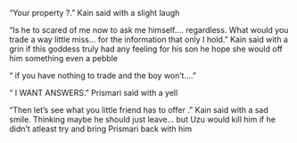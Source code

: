 “Your property ?.” Kain said with a slight laugh 

“Is he to scared of me now to ask me himself.... regardless. What would you trade a way little miss... for the information that only  I hold.” Kain said with a grin if this goddess truly had any feeling for his son he hope she would off him something even a pebble 


“ if you have nothing to trade and the boy won’t....” 


“ I WANT ANSWERS.” Prismari said with a yell 

“Then let’s see what you little friend has to offer .” Kain said with a sad smile. Thinking maybe he should just leave... but Uzu would kill him if he didn’t atleast try and bring Prismari back with him